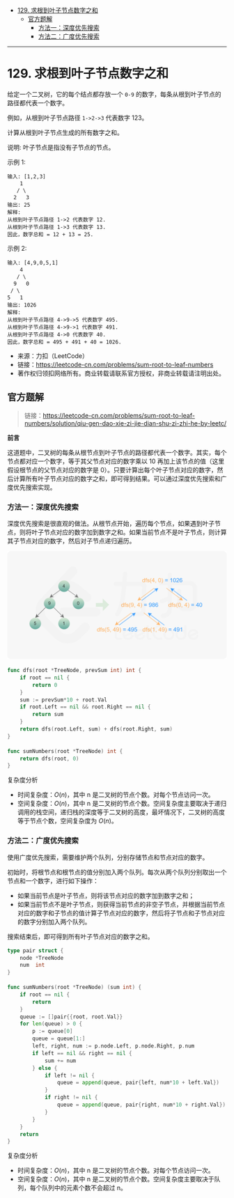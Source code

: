 - [129. 求根到叶子节点数字之和](#129-求根到叶子节点数字之和)
  - [官方题解](#官方题解)
    - [方法一：深度优先搜索](#方法一深度优先搜索)
    - [方法二：广度优先搜索](#方法二广度优先搜索)

------------------------------

# 129. 求根到叶子节点数字之和

给定一个二叉树，它的每个结点都存放一个 `0-9` 的数字，每条从根到叶子节点的路径都代表一个数字。

例如，从根到叶子节点路径 `1->2->3` 代表数字 123。

计算从根到叶子节点生成的所有数字之和。

说明: 叶子节点是指没有子节点的节点。

示例 1:

```
输入: [1,2,3]
    1
   / \
  2   3
输出: 25
解释:
从根到叶子节点路径 1->2 代表数字 12.
从根到叶子节点路径 1->3 代表数字 13.
因此，数字总和 = 12 + 13 = 25.
```

示例 2:

```
输入: [4,9,0,5,1]
    4
   / \
  9   0
 / \
5   1
输出: 1026
解释:
从根到叶子节点路径 4->9->5 代表数字 495.
从根到叶子节点路径 4->9->1 代表数字 491.
从根到叶子节点路径 4->0 代表数字 40.
因此，数字总和 = 495 + 491 + 40 = 1026.
```

- 来源：力扣（LeetCode）
- 链接：https://leetcode-cn.com/problems/sum-root-to-leaf-numbers
- 著作权归领扣网络所有。商业转载请联系官方授权，非商业转载请注明出处。


## 官方题解

> 链接：https://leetcode-cn.com/problems/sum-root-to-leaf-numbers/solution/qiu-gen-dao-xie-zi-jie-dian-shu-zi-zhi-he-by-leetc/

**前言**

这道题中，二叉树的每条从根节点到叶子节点的路径都代表一个数字。其实，每个节点都对应一个数字，等于其父节点对应的数字乘以 10 再加上该节点的值（这里假设根节点的父节点对应的数字是 0）。只要计算出每个叶子节点对应的数字，然后计算所有叶子节点对应的数字之和，即可得到结果。可以通过深度优先搜索和广度优先搜索实现。

### 方法一：深度优先搜索

深度优先搜索是很直观的做法。从根节点开始，遍历每个节点，如果遇到叶子节点，则将叶子节点对应的数字加到数字之和。如果当前节点不是叶子节点，则计算其子节点对应的数字，然后对子节点递归遍历。

![](assets/no_0129_sum_root_to_leaf_numbers.png)

```go
func dfs(root *TreeNode, prevSum int) int {
    if root == nil {
        return 0
    }
    sum := prevSum*10 + root.Val
    if root.Left == nil && root.Right == nil {
        return sum
    }
    return dfs(root.Left, sum) + dfs(root.Right, sum)
}

func sumNumbers(root *TreeNode) int {
    return dfs(root, 0)
}
```

复杂度分析

- 时间复杂度：$O(n)$，其中 n 是二叉树的节点个数。对每个节点访问一次。
- 空间复杂度：$O(n)$，其中 n 是二叉树的节点个数。空间复杂度主要取决于递归调用的栈空间，递归栈的深度等于二叉树的高度，最坏情况下，二叉树的高度等于节点个数，空间复杂度为 $O(n)$。

### 方法二：广度优先搜索

使用广度优先搜索，需要维护两个队列，分别存储节点和节点对应的数字。

初始时，将根节点和根节点的值分别加入两个队列。每次从两个队列分别取出一个节点和一个数字，进行如下操作：

- 如果当前节点是叶子节点，则将该节点对应的数字加到数字之和；
- 如果当前节点不是叶子节点，则获得当前节点的非空子节点，并根据当前节点对应的数字和子节点的值计算子节点对应的数字，然后将子节点和子节点对应的数字分别加入两个队列。

搜索结束后，即可得到所有叶子节点对应的数字之和。

```go
type pair struct {
    node *TreeNode
    num  int
}

func sumNumbers(root *TreeNode) (sum int) {
    if root == nil {
        return
    }
    queue := []pair{{root, root.Val}}
    for len(queue) > 0 {
        p := queue[0]
        queue = queue[1:]
        left, right, num := p.node.Left, p.node.Right, p.num
        if left == nil && right == nil {
            sum += num
        } else {
            if left != nil {
                queue = append(queue, pair{left, num*10 + left.Val})
            }
            if right != nil {
                queue = append(queue, pair{right, num*10 + right.Val})
            }
        }
    }
    return
}
```

复杂度分析

- 时间复杂度：$O(n)$，其中 n 是二叉树的节点个数。对每个节点访问一次。
- 空间复杂度：$O(n)$，其中 n 是二叉树的节点个数。空间复杂度主要取决于队列，每个队列中的元素个数不会超过 n。